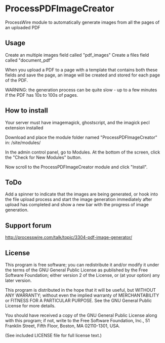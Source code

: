 # ProcessPDFImageCreator

ProcessWire module to automatically generate images from all the pages of an uploaded PDF

## Usage

Create an multiple images field called "pdf_images"
Create a files field called "document_pdf"

When you upload a PDF to a page with a template that contains both these fields and save the page, an image will be created and stored for each page of the PDF.

WARNING: the generation process can be quite slow - up to a few minutes if the PDF has 10s to 100s of pages.



## How to install

Your server must have imagemagick, ghostscript, and the imagick pecl extension installed

Download and place the module folder named "ProcessPDFImageCreator" in: /site/modules/

In the admin control panel, go to Modules. At the bottom of the screen, click the "Check for New Modules" button.

Now scroll to the ProcessPDFImageCreator module and click "Install".


## ToDo

Add a spinner to indicate that the images are being generated, or hook into the file upload process and start the image generation immediately after upload has completed and show a new bar with the progress of image generation.


## Support forum
http://processwire.com/talk/topic/3304-pdf-image-generator/


## License

This program is free software; you can redistribute it and/or
modify it under the terms of the GNU General Public License
as published by the Free Software Foundation; either version 2
of the License, or (at your option) any later version.

This program is distributed in the hope that it will be useful,
but WITHOUT ANY WARRANTY; without even the implied warranty of
MERCHANTABILITY or FITNESS FOR A PARTICULAR PURPOSE.  See the
GNU General Public License for more details.

You should have received a copy of the GNU General Public License
along with this program; if not, write to the Free Software
Foundation, Inc., 51 Franklin Street, Fifth Floor, Boston, MA  02110-1301, USA.

(See included LICENSE file for full license text.)

